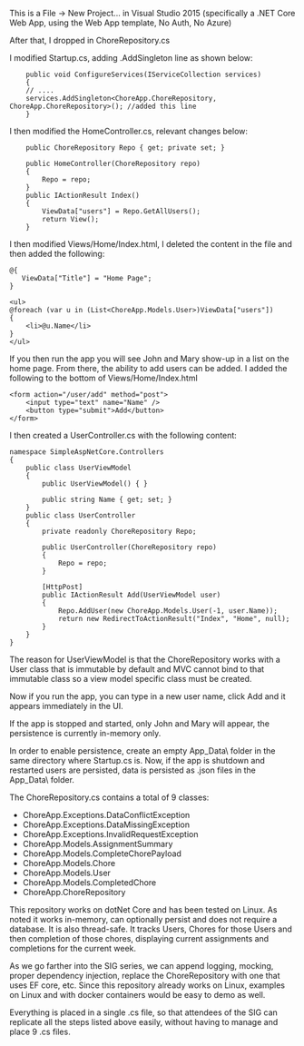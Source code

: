 This is a File -> New Project... in Visual Studio 2015 (specifically a .NET Core Web App, using the Web App template, No Auth, No Azure)

After that, I dropped in ChoreRepository.cs

I modified Startup.cs, adding .AddSingleton line as shown below:
```
    public void ConfigureServices(IServiceCollection services)
    {
	// ....
	services.AddSingleton<ChoreApp.ChoreRepository, ChoreApp.ChoreRepository>(); //added this line
    }
```	
I then modified the HomeController.cs, relevant changes below:
```
	public ChoreRepository Repo { get; private set; }

 	public HomeController(ChoreRepository repo)
	{
		Repo = repo;
	}
	public IActionResult Index()
	{
		ViewData["users"] = Repo.GetAllUsers();
		return View();
	}
```

I then modified Views/Home/Index.html, I deleted the content in the file and then added the following:
```
@{
   ViewData["Title"] = "Home Page";
}

<ul>
@foreach (var u in (List<ChoreApp.Models.User>)ViewData["users"])
{
    <li>@u.Name</li>
}
</ul>
```
If you then run the app you will see John and Mary show-up in a list on the home page.
From there, the ability to add users can be added. I added the following to the bottom of Views/Home/Index.html
```
<form action="/user/add" method="post">
    <input type="text" name="Name" />
    <button type="submit">Add</button>
</form> 
```
I then created a UserController.cs with the following content:
```
namespace SimpleAspNetCore.Controllers
{
    public class UserViewModel
    {
        public UserViewModel() { }
        
        public string Name { get; set; }
    }
    public class UserController
    {
        private readonly ChoreRepository Repo;

        public UserController(ChoreRepository repo)
        {
            Repo = repo;
        }

        [HttpPost]
        public IActionResult Add(UserViewModel user)
        {
            Repo.AddUser(new ChoreApp.Models.User(-1, user.Name));
            return new RedirectToActionResult("Index", "Home", null);
        }
    }
}
```
The reason for UserViewModel is that the ChoreRepository works with a User class that is immutable by default and MVC cannot bind to that immutable class so a view model specific class must be created.

Now if you run the app, you can type in a new user name, click Add and it appears immediately in the UI.

If the app is stopped and started, only John and Mary will appear, the persistence is currently in-memory only.

In order to enable persistence, create an empty App_Data\ folder in the same directory where Startup.cs is. Now, if the app is shutdown and restarted users are persisted, data is persisted as .json files in the App_Data\ folder.

The ChoreRepository.cs contains a total of 9 classes:
 * ChoreApp.Exceptions.DataConflictException
 * ChoreApp.Exceptions.DataMissingException
 * ChoreApp.Exceptions.InvalidRequestException
 * ChoreApp.Models.AssignmentSummary
 * ChoreApp.Models.CompleteChorePayload
 * ChoreApp.Models.Chore
 * ChoreApp.Models.User
 * ChoreApp.Models.CompletedChore
 * ChoreApp.ChoreRepository
	
This repository works on dotNet Core and has been tested on Linux. As noted it works in-memory, can optionally persist and does not require a database. It is also thread-safe.
It tracks Users, Chores for those Users and then completion of those chores, displaying current assignments and completions for the current week.

As we go farther into the SIG series, we can append logging, mocking, proper dependency injection, replace the ChoreRepository with one that uses EF core, etc.
Since this repository already works on Linux, examples on Linux and with docker containers would be easy to demo as well.

Everything is placed in a single .cs file, so that attendees of the SIG can replicate all the steps listed above easily, without having to manage and place 9 .cs files.
